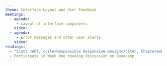 ```yaml
---
theme: Interface Layout and User Feedback
meetings:
  - agenda:
     - Layout of interface components
    video:
  - agenda:
     - Error messages and other user alerts
    video:
readings:
  - "Scott Jehl, <cite>Responsible Responsive Design</cite>, Chapter&nbsp;3"
  - Participate in Week One reading discussion on Basecamp
---
```

